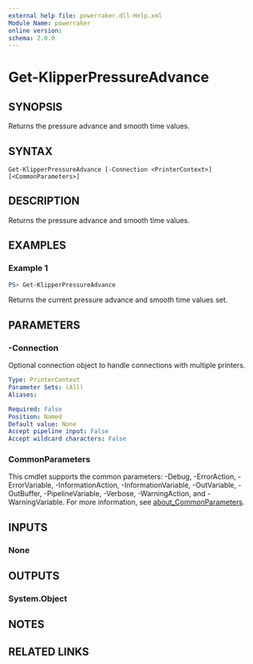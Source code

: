 ```yaml
---
external help file: powerraker.dll-Help.xml
Module Name: powerraker
online version:
schema: 2.0.0
---
```


# Get-KlipperPressureAdvance

## SYNOPSIS
Returns the pressure advance and smooth time values.

## SYNTAX

```
Get-KlipperPressureAdvance [-Connection <PrinterContext>] [<CommonParameters>]
```

## DESCRIPTION
Returns the pressure advance and smooth time values.

## EXAMPLES

### Example 1
```powershell
PS> Get-KlipperPressureAdvance
```

Returns the current pressure advance and smooth time values set. 

## PARAMETERS

### -Connection
Optional connection object to handle connections with multiple printers.

```yaml
Type: PrinterContext
Parameter Sets: (All)
Aliases:

Required: False
Position: Named
Default value: None
Accept pipeline input: False
Accept wildcard characters: False
```

### CommonParameters
This cmdlet supports the common parameters: -Debug, -ErrorAction, -ErrorVariable, -InformationAction, -InformationVariable, -OutVariable, -OutBuffer, -PipelineVariable, -Verbose, -WarningAction, and -WarningVariable. For more information, see [about_CommonParameters](http://go.microsoft.com/fwlink/?LinkID=113216).

## INPUTS

### None
## OUTPUTS

### System.Object
## NOTES

## RELATED LINKS
